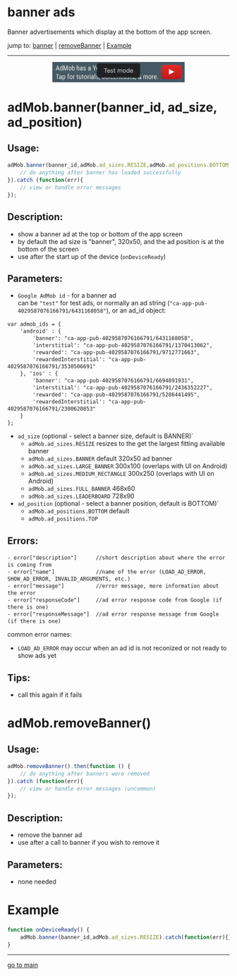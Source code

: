 # banner ads

Banner advertisements which display at the bottom of the app screen.

jump to: [banner](#banner) | [removeBanner](#remove-banner) | [Example](#example)
<hr/>

<p align="center">
<img src="banner.png" alt="banner ad" width="300" align="center" />
</p>

# adMob.banner(banner_id, ad_size, ad_position) <a id="banner"></a><br>

## Usage:
```js
adMob.banner(banner_id,adMob.ad_sizes.RESIZE,adMob.ad_positions.BOTTOM).then(function () {
    // do anything after banner has loaded successfully
}).catch (function(err){
    // view or handle error messages
});
```

## Description:
 - show a banner ad at the top or bottom of the app screen
 - by default the ad size is "banner", 320x50, and the ad position is at the bottom of the screen
 - use after the start up of the device (`onDeviceReady`)

## Parameters:
- `Google AdMob id` - for a banner ad <br>
can be `"test"` for test ads, or normally an ad string (`"ca-app-pub-4029587076166791/6431168058"`), or an ad_id object:
```
var admob_ids = {
    'android' : {
        'banner': "ca-app-pub-4029587076166791/6431168058",
        'interstitial': "ca-app-pub-4029587076166791/1370413062",
        'rewarded': "ca-app-pub-4029587076166791/9712771663",
        'rewardedInterstitial': "ca-app-pub-4029587076166791/3530506691"
    }, 'ios' : {
        'banner': "ca-app-pub-4029587076166791/6694891931",
        'interstitial': "ca-app-pub-4029587076166791/2436352227",
        'rewarded': "ca-app-pub-4029587076166791/5286441495",
        'rewardedInterstitial': "ca-app-pub-4029587076166791/2300620853"
    }
};
```
- `ad_size` (optional - select a banner size, default is BANNER)` <br>
    - `adMob.ad_sizes.RESIZE` resizes to the get the largest fitting available banner
    - `adMob.ad_sizes.BANNER` default 320x50 ad banner
    - `adMob.ad_sizes.LARGE_BANNER` 300x100 (overlaps with UI on Android)
    - `adMob.ad_sizes.MEDIUM_RECTANGLE` 300x250 (overlaps with UI on Android)
    - `adMob.ad_sizes.FULL_BANNER` 468x60
    - `adMob.ad_sizes.LEADERBOARD` 728x90
- `ad_position` (optional - select a banner position, default is BOTTOM)` <br>
    - `adMob.ad_positions.BOTTOM` default
    - `adMob.ad_positions.TOP` 

## Errors:
```
- error["description"]      //short description about where the error is coming from 
- error["name"]             //name of the error (LOAD_AD_ERROR, SHOW_AD_ERROR, INVALID_ARGUMENTS, etc.) 
- error["message"]          //error message, more information about the error
- error["responseCode"]     //ad error response code from Google (if there is one)
- error["responseMessage"]  //ad error response message from Google (if there is one)
```
common error names: <br>
- `LOAD_AD_ERROR` may occur when an ad id is not reconized or not ready to show ads yet

## Tips:

- call this again if it fails

# adMob.removeBanner() <a id="remove-banner"></a><br>

## Usage:
```js
adMob.removeBanner().then(function () {
    // do anything after banners were removed
}).catch (function(err){
    // view or handle error messages (uncommon)
});
```

## Description:
 - remove the banner ad
 - use after a call to banner if you wish to remove it

## Parameters:
- none needed


# Example <a id="example"></a><br>
```js
function onDeviceReady() {
    adMob.banner(banner_id,adMob.ad_sizes.RESIZE).catch(function(err){});
}
```

<hr/>

<p align="center">

[go to main](../README.md#plugin-usage)

</p>
